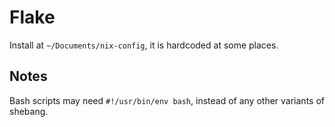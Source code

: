 # Flake

Install at `~/Documents/nix-config`, it is hardcoded at some places.

## Notes

Bash scripts may need `#!/usr/bin/env bash`, instead of any other variants of shebang.